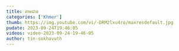 ```yaml
---
title: តាមដាន
categories: ['Khmer']
thumb: https://img.youtube.com/vi/-DRM2lxu4ro/maxresdefault.jpg
pudate: 2023-09-24T19:46:05
videos: video-2023-09-24-19-46-05
author: tin-sokhavuth
---
```

